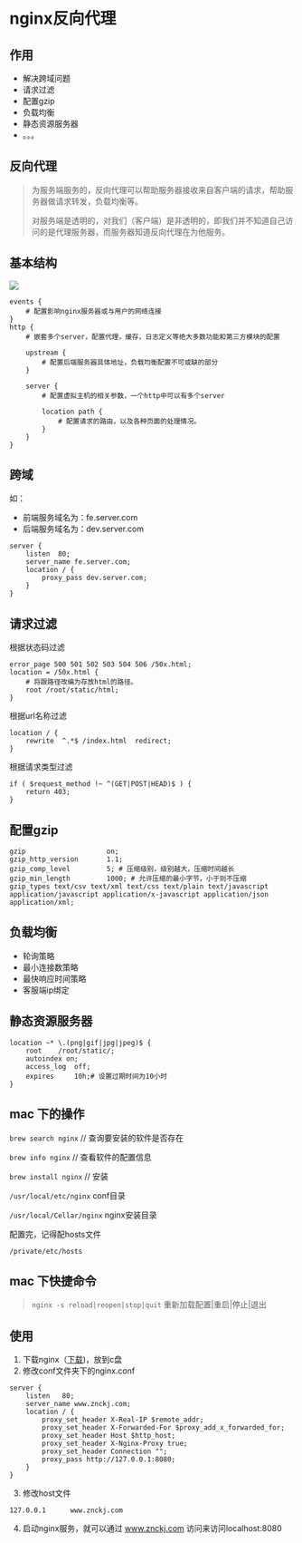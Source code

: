 # nginx反向代理 #



## 作用 ##

- 解决跨域问题
- 请求过滤
- 配置gzip
- 负载均衡
- 静态资源服务器
- 。。。



## 反向代理 ##

> 为服务端服务的，反向代理可以帮助服务器接收来自客户端的请求，帮助服务器做请求转发，负载均衡等。
>
> 对服务端是透明的，对我们（客户端）是非透明的，即我们并不知道自己访问的是代理服务器，而服务器知道反向代理在为他服务。



## 基本结构 ##

![](http://file.wangsijie.top/share/nginx/20190312111900.png)

```
events {
    # 配置影响nginx服务器或与用户的网络连接
}
http {
    # 嵌套多个server，配置代理，缓存，日志定义等绝大多数功能和第三方模块的配置
    
    upstream {
        # 配置后端服务器具体地址，负载均衡配置不可或缺的部分
    }
    
    server {
        # 配置虚拟主机的相关参数，一个http中可以有多个server
        
        location path {
            # 配置请求的路由，以及各种页面的处理情况。
        }
    }
}
```



## 跨域 ##

如：

- 前端服务域名为：fe.server.com
- 后端服务域名为：dev.server.com

```
server {
    listen	80;
    server_name fe.server.com;
    location / {
        proxy_pass dev.server.com;
    }
}
```



## 请求过滤 ##

根据状态码过滤

```
error_page 500 501 502 503 504 506 /50x.html;
location = /50x.html {
    # 将跟路径改编为存放html的路径。
    root /root/static/html;
}

```

根据url名称过滤

```
location / {
    rewrite  ^.*$ /index.html  redirect;
}
```

根据请求类型过滤

```
if ( $request_method !~ ^(GET|POST|HEAD)$ ) {
	return 403;
}
```



## 配置gzip ###

```
gzip                    on;
gzip_http_version       1.1;
gzip_comp_level         5; # 压缩级别，级别越大，压缩时间越长
gzip_min_length         1000; # 允许压缩的最小字节，小于则不压缩
gzip_types text/csv text/xml text/css text/plain text/javascript application/javascript application/x-javascript application/json application/xml;

```

## 负载均衡 ##

- 轮询策略
- 最小连接数策略
- 最快响应时间策略
- 客服端ip绑定



## 静态资源服务器 ##

```
location ~* \.(png|gif|jpg|jpeg)$ {
    root    /root/static/;  
    autoindex on;
    access_log  off;
    expires     10h;# 设置过期时间为10小时          
}
```



## mac 下的操作 ##

`brew search nginx` // 查询要安装的软件是否存在 

`brew info nginx` // 查看软件的配置信息 

`brew install nginx` // 安装 

`/usr/local/etc/nginx` conf目录 

`/usr/local/Cellar/nginx` nginx安装目录 



配置完，记得配hosts文件 

 `/private/etc/hosts` 



## mac 下快捷命令 ##

> `nginx -s reload|reopen|stop|quit` 重新加载配置|重启|停止|退出 



## 使用 ##

1. 下载nginx（[下载](https://nginx.org/en/download.html))，放到c盘
2. 修改conf文件夹下的nginx.conf

```
server {
	listen   80;
	server_name www.znckj.com;
	location / {
		proxy_set_header X-Real-IP $remote_addr;
		proxy_set_header X-Forwarded-For $proxy_add_x_forwarded_for;
		proxy_set_header Host $http_host;
		proxy_set_header X-Nginx-Proxy true;
		proxy_set_header Connection "";
		proxy_pass http://127.0.0.1:8080;
	}
}
```

3. 修改host文件

```
127.0.0.1      www.znckj.com
```

4. 启动nginx服务，就可以通过 www.znckj.com 访问来访问localhost:8080

